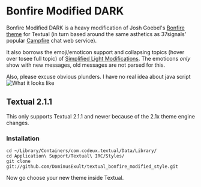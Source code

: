 # Bonfire Modified DARK

Bonfire Modified DARK is a heavy modification of Josh Goebel's [Bonfire theme](https://github.com/yyyc514/textual_bonfire_style) for Textual 
(in turn based around the same asthetics as 37signals' popular [Campfire](http://campfirenow.com) 
chat web service).

It also borrows the emoji/emoticon support and collapsing topics (hover over tosee full topic) of [Simplified Light Modifications](https://github.com/hbang/Simplified-Light-Modifications).
The emoticons *only* show with new messages, old messages are not parsed for this.

Also, please excuse obvious plunders. I have no real idea about java script 
![What it looks like](https://raw.github.com/DominusExult/textual_bonfire_modified_style/master/bonfire_mod_snap.png)

## Textual 2.1.1

This only supports Textual 2.1.1 and newer because of the 2.1x theme engine
changes. 
### Installation

    cd ~/Library/Containers/com.codeux.textual/Data/Library/
    cd Application\ Support/Textual\ IRC/Styles/
    git clone git://github.com/DominusExult/textual_bonfire_modified_style.git

Now go choose your new theme inside Textual.

